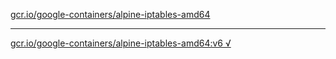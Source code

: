 [gcr.io/google-containers/alpine-iptables-amd64](https://hub.docker.com/r/anjia0532/alpine-iptables-amd64/tags/) 

----
[gcr.io/google-containers/alpine-iptables-amd64:v6 √](https://hub.docker.com/r/anjia0532/google-containers.alpine-iptables-amd64/tags/)

